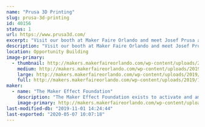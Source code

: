 ```yaml
---
name: "Prusa 3D Printing"
slug: prusa-3d-printing
id: 40156
status: 1
url: https://www.prusa3d.com/
excerpt: "Visit our booth at Maker Faire Orlando and meet Josef Prusa and our team. We're presenting our recently announced Original Prusa MINI 3D printer along with the resin-based Original Prusa SL1 and Prusament, our in-house made filament with 20 μm tolerance."
description: "Visit our booth at Maker Faire Orlando and meet Josef Prusa and our team. We're presenting our recently announced Original Prusa MINI 3D printer along with the resin-based Original Prusa SL1 and Prusament, our in-house made filament with 20 μm tolerance."
location: Opportunity Building
image-primary:
  - thumbnail: http://makers.makerfaireorlando.com/wp-content/uploads/2019/10/prusa1-150x150.png
    medium: http://makers.makerfaireorlando.com/wp-content/uploads/2019/10/prusa1-300x130.png
    large: http://makers.makerfaireorlando.com/wp-content/uploads/2019/10/prusa1.png
    full: http://makers.makerfaireorlando.com/wp-content/uploads/2019/10/prusa1.png
maker:
  - name: "The Maker Effect Foundation"
    description: "The Maker Effect Foundation exists to activate and amplify the efforts of makers as they learn, build and work together in their communities. Our efforts include research, publication, community organization, event production, and startup advisement. The foundation’s community organization and startup efforts are focused on Central Florida, however our research and publication efforts are not limited in scope. The Maker Effect Foundation is a 501(c)(3) public charity. "
    image-primary: http://makers.makerfaireorlando.com/wp-content/uploads/2015/09/candy_making_buttons_at_makerfx-1024x1024.jpg
last-modified-db: "2019-11-01 14:24:44"
last-exported: "2020-05-07 10:07:18"
---
```

